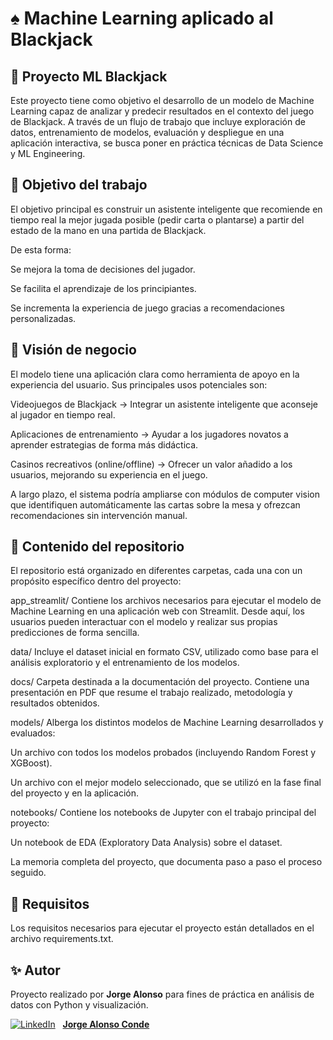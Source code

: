 # ♠️ Machine Learning aplicado al Blackjack

## 🎲 Proyecto ML Blackjack

Este proyecto tiene como objetivo el desarrollo de un modelo de Machine Learning capaz de analizar y predecir resultados en el contexto del juego de Blackjack. A través de un flujo de trabajo que incluye exploración de datos, entrenamiento de modelos, evaluación y despliegue en una aplicación interactiva, se busca poner en práctica técnicas de Data Science y ML Engineering.

## 🎯 Objetivo del trabajo

El objetivo principal es construir un asistente inteligente que recomiende en tiempo real la mejor jugada posible (pedir carta o plantarse) a partir del estado de la mano en una partida de Blackjack.

De esta forma:

Se mejora la toma de decisiones del jugador.

Se facilita el aprendizaje de los principiantes.

Se incrementa la experiencia de juego gracias a recomendaciones personalizadas.

## 💼 Visión de negocio

El modelo tiene una aplicación clara como herramienta de apoyo en la experiencia del usuario. Sus principales usos potenciales son:

Videojuegos de Blackjack → Integrar un asistente inteligente que aconseje al jugador en tiempo real.

Aplicaciones de entrenamiento → Ayudar a los jugadores novatos a aprender estrategias de forma más didáctica.

Casinos recreativos (online/offline) → Ofrecer un valor añadido a los usuarios, mejorando su experiencia en el juego.

A largo plazo, el sistema podría ampliarse con módulos de computer vision que identifiquen automáticamente las cartas sobre la mesa y ofrezcan recomendaciones sin intervención manual.

## 🚀 Contenido del repositorio

El repositorio está organizado en diferentes carpetas, cada una con un propósito específico dentro del proyecto:

app_streamlit/
Contiene los archivos necesarios para ejecutar el modelo de Machine Learning en una aplicación web con Streamlit.
Desde aquí, los usuarios pueden interactuar con el modelo y realizar sus propias predicciones de forma sencilla.

data/
Incluye el dataset inicial en formato CSV, utilizado como base para el análisis exploratorio y el entrenamiento de los modelos.

docs/
Carpeta destinada a la documentación del proyecto.
Contiene una presentación en PDF que resume el trabajo realizado, metodología y resultados obtenidos.

models/
Alberga los distintos modelos de Machine Learning desarrollados y evaluados:

Un archivo con todos los modelos probados (incluyendo Random Forest y XGBoost).

Un archivo con el mejor modelo seleccionado, que se utilizó en la fase final del proyecto y en la aplicación.

notebooks/
Contiene los notebooks de Jupyter con el trabajo principal del proyecto:

Un notebook de EDA (Exploratory Data Analysis) sobre el dataset.

La memoria completa del proyecto, que documenta paso a paso el proceso seguido.

## 📌 Requisitos

Los requisitos necesarios para ejecutar el proyecto están detallados en el archivo requirements.txt.

## ✨ Autor

Proyecto realizado por **Jorge Alonso** para fines de práctica en análisis de datos con Python y visualización.

[![LinkedIn](https://img.shields.io/badge/-LinkedIn-0077B5?logo=linkedin&logoColor=white&style=flat-square)](https://www.linkedin.com/in/jorge-alonso-conde) &nbsp; [**Jorge Alonso Conde**](https://www.linkedin.com/in/jorge-alonso-conde)
